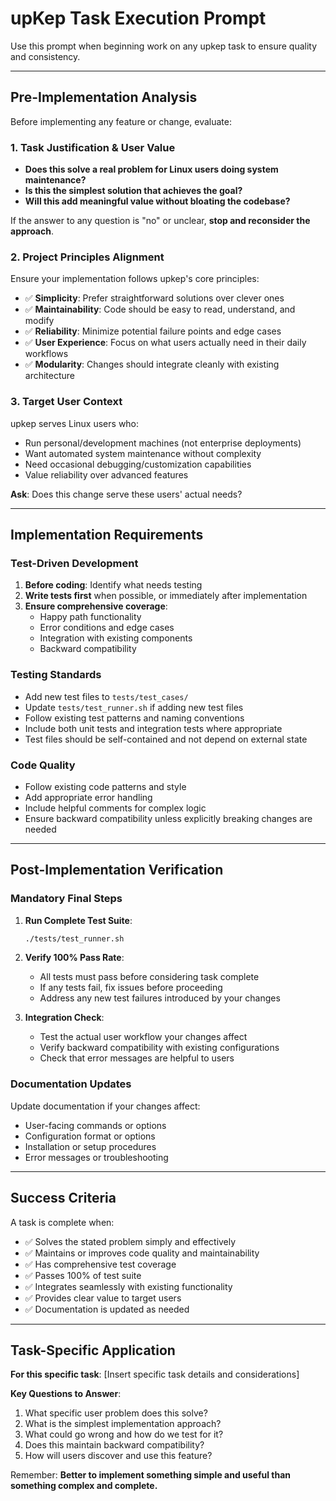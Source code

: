 # upKep Task Execution Prompt

Use this prompt when beginning work on any upkep task to ensure quality and consistency.

---

## Pre-Implementation Analysis

Before implementing any feature or change, evaluate:

### 1. **Task Justification & User Value**
- **Does this solve a real problem for Linux users doing system maintenance?**
- **Is this the simplest solution that achieves the goal?**
- **Will this add meaningful value without bloating the codebase?**

If the answer to any question is "no" or unclear, **stop and reconsider the approach**.

### 2. **Project Principles Alignment**
Ensure your implementation follows upkep's core principles:

- ✅ **Simplicity**: Prefer straightforward solutions over clever ones
- ✅ **Maintainability**: Code should be easy to read, understand, and modify
- ✅ **Reliability**: Minimize potential failure points and edge cases
- ✅ **User Experience**: Focus on what users actually need in their daily workflows
- ✅ **Modularity**: Changes should integrate cleanly with existing architecture

### 3. **Target User Context**
upkep serves Linux users who:
- Run personal/development machines (not enterprise deployments)
- Want automated system maintenance without complexity
- Need occasional debugging/customization capabilities
- Value reliability over advanced features

**Ask**: Does this change serve these users' actual needs?

---

## Implementation Requirements

### Test-Driven Development
1. **Before coding**: Identify what needs testing
2. **Write tests first** when possible, or immediately after implementation
3. **Ensure comprehensive coverage**:
   - Happy path functionality
   - Error conditions and edge cases
   - Integration with existing components
   - Backward compatibility

### Testing Standards
- Add new test files to `tests/test_cases/`
- Update `tests/test_runner.sh` if adding new test files
- Follow existing test patterns and naming conventions
- Include both unit tests and integration tests where appropriate
- Test files should be self-contained and not depend on external state

### Code Quality
- Follow existing code patterns and style
- Add appropriate error handling
- Include helpful comments for complex logic
- Ensure backward compatibility unless explicitly breaking changes are needed

---

## Post-Implementation Verification

### Mandatory Final Steps

1. **Run Complete Test Suite**:
   ```bash
   ./tests/test_runner.sh
   ```
   
2. **Verify 100% Pass Rate**:
   - All tests must pass before considering task complete
   - If any tests fail, fix issues before proceeding
   - Address any new test failures introduced by your changes

3. **Integration Check**:
   - Test the actual user workflow your changes affect
   - Verify backward compatibility with existing configurations
   - Check that error messages are helpful to users

### Documentation Updates
Update documentation if your changes affect:
- User-facing commands or options
- Configuration format or options
- Installation or setup procedures
- Error messages or troubleshooting

---

## Success Criteria

A task is complete when:

- ✅ Solves the stated problem simply and effectively
- ✅ Maintains or improves code quality and maintainability  
- ✅ Has comprehensive test coverage
- ✅ Passes 100% of test suite
- ✅ Integrates seamlessly with existing functionality
- ✅ Provides clear value to target users
- ✅ Documentation is updated as needed

---

## Task-Specific Application

**For this specific task**: [Insert specific task details and considerations]

**Key Questions to Answer**:
1. What specific user problem does this solve?
2. What is the simplest implementation approach?
3. What could go wrong and how do we test for it?
4. Does this maintain backward compatibility?
5. How will users discover and use this feature?

Remember: **Better to implement something simple and useful than something complex and complete.** 